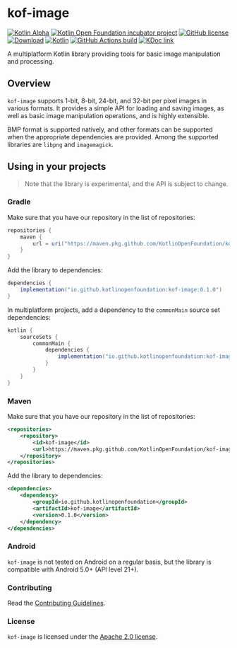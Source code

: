# kof-image

[![Kotlin Alpha](https://kotl.in/badges/experimental.svg)](https://kotlinlang.org/docs/components-stability.html)
[![Kotlin Open Foundation incubator project](https://kotlinopenfoundation.github.io/badges/incubator.svg)](https://kotlinopenfoundation.github.io/#kotlin-open-foundation-on-github)
[![GitHub license](https://img.shields.io/github/license/KotlinOpenFoundation/kof-image)](LICENSE)
[![Download](https://img.shields.io/maven-metadata/v?metadataUrl=https%3A%2F%2Fmaven.pkg.github.com%2FKotlinopenFoundation%2Fkof-image%2Fmaven-metadata.xml)](https://maven.pkg.github.com/KotlinopenFoundation/kof-image/)
[![Kotlin](https://img.shields.io/badge/kotlin-1.9.23-blue.svg?logo=kotlin)](http://kotlinlang.org)
[![GitHub Actions build](https://img.shields.io/github/actions/workflow/status/KotlinopenFoundation/kof-image/build)](https://github.com/KotlinOpenFoundation/kof-image/actions)
[![KDoc link](https://img.shields.io/badge/API_reference-KDoc-blue)](https://kotlinopenfoundation.github.io/kof-image/)

A multiplatform Kotlin library providing tools for basic image manipulation and processing.

## Overview

`kof-image` supports 1-bit, 8-bit, 24-bit, and 32-bit per pixel images in various formats.
It provides a simple API for loading and saving images, as well as basic image manipulation operations,
and is highly extensible.

BMP format is supported natively, and other formats can be supported when the appropriate dependencies are provided.
Among the supported libraries are `libpng` and `imagemagick`.

## Using in your projects

> Note that the library is experimental, and the API is subject to change.

### Gradle

Make sure that you have our repository in the list of repositories:

```gradle
repositories {
    maven {
        url = uri("https://maven.pkg.github.com/KotlinOpenFoundation/kof-image")
    }
}
```

Add the library to dependencies:

```gradle
dependencies {
    implementation("io.github.kotlinopenfoundation:kof-image:0.1.0")
}
```

In multiplatform projects, add a dependency to the `commonMain` source set dependencies:
    
```gradle
kotlin {
    sourceSets {
        commonMain {
            dependencies {
                implementation("io.github.kotlinopenfoundation:kof-image:0.1.0")
            }
        }
    }
}
```

### Maven

Make sure that you have our repository in the list of repositories:

```xml
<repositories>
    <repository>
        <id>kof-image</id>
        <url>https://maven.pkg.github.com/KotlinOpenFoundation/kof-image</url>
    </repository>
</repositories>
```

Add the library to dependencies:

```xml
<dependencies>
    <dependency>
        <groupId>io.github.kotlinopenfoundation</groupId>
        <artifactId>kof-image</artifactId>
        <version>0.1.0</version>
    </dependency>
</dependencies>
```

### Android

`kof-image` is not tested on Android on a regular basis,
but the library is compatible with Android 5.0+ (API level 21+).

### Contributing

Read the [Contributing Guidelines](CONTRIBUTING.md).

### License

`kof-image` is licensed under the [Apache 2.0 license](LICENSE).
